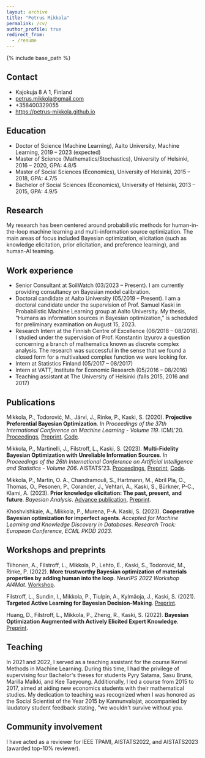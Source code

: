 ```yaml
---
layout: archive
title: "Petrus Mikkola"
permalink: /cv/
author_profile: true
redirect_from:
  - /resume
---
```


{% include base_path %}

<h2>Contact</h2>

* Kajokuja 8 A 1, Finland
* petrus.mikkola@gmail.com
* +358400329055
* https://petrus-mikkola.github.io

<h2>Education</h2>

* Doctor of Science (Machine Learning), Aalto University, Machine Learning, 2019 – 2023 (expected)
* Master of Science (Mathematics/Stochastics), University of Helsinki, 2016 – 2020, GPA: 4.8/5
* Master of Social Sciences (Economics), University of Helsinki, 2015 – 2018, GPA: 4.7/5
* Bachelor of Social Sciences (Economics), University of Helsinki, 2013 – 2015, GPA: 4.9/5

<h2>Research</h2>

My research has been centered around probabilistic methods for human-in-the-loop machine learning and multi-information source optimization. The main areas of focus included Bayesian optimization, elicitation (such as knowledge elicitation, prior elicitation, and preference learning), and human-AI teaming.<br>

<h2>Work experience</h2>

* Senior Consultant at SoilWatch (03/2023 – Present). I am currently providing consultancy on Bayesian model calibration.
* Doctoral candidate at Aalto University (05/2019 – Present). I am a doctoral candidate under the supervision of Prof. Samuel Kaski in Probabilistic Machine Learning group at Aalto University. My thesis, “Humans as information sources in Bayesian optimization,” is scheduled for preliminary examination on August 15, 2023.
* Research Intern at the Finnish Centre of Excellence (06/2018 – 08/2018). I studied under the supervision of Prof. Konstantin Izyurov a question concerning a branch of mathematics known as discrete complex analysis. The research was successful in the sense that we found a closed form for a multivalued complex function we were looking for.
* Intern at Statistics Finland (05/2017 – 08/2017)
* Intern at VATT, Institute for Economic Research (05/2016 – 08/2016)
* Teaching assistant at The University of Helsinki (falls 2015, 2016 and 2017)

<h2>Publications</h2>

Mikkola, P., Todorović, M., Järvi, J., Rinke, P., Kaski, S. (2020). <b>Projective Preferential Bayesian Optimization</b>. <i>In Proceedings of the 37th International Conference on Machine Learning - Volume 119</i>. ICML'20. <a href="http://proceedings.mlr.press/v119/mikkola20a.html">Proceedings</a>, <a href="https://arxiv.org/abs/2002.03113">Preprint</a>, <a href="https://github.com/AaltoPML/PPBO">Code</a>. <br>

Mikkola, P., Martinelli, J., Filstroff, L., Kaski, S. (2023). <b>Multi-Fidelity Bayesian Optimization with Unreliable Information Sources</b>. <i>In Proceedings of the 26th International Conference on Artificial Intelligence and Statistics - Volume 206</i>. AISTATS'23. <a href="https://proceedings.mlr.press/v206/mikkola23a.html">Proceedings</a>, <a href="https://arxiv.org/abs/2210.13937">Preprint</a>, <a href="https://github.com/AaltoPML/rMFBO">Code</a>. <br>

Mikkola, P., Martin, O. A., Chandramouli, S., Hartmann, M., Abril Pla, O., Thomas, O., Pesonen, P., Corander, J., Vehtari, A., Kaski, S., Bürkner, P-C., Klami, A. (2023). <b>Prior knowledge elicitation: The past, present, and future</b>. <i>Bayesian Analysis</i>. <a href="https://projecteuclid.org/journals/bayesian-analysis/advance-publication/Prior-Knowledge-Elicitation-The-Past-Present-and-Future/10.1214/23-BA1381.full">Advance publication</a>, <a href="https://arxiv.org/abs/2112.01380">Preprint</a>.<br>

Khoshvishkaie, A., Mikkola, P., Murena, P-A. Kaski, S. (2023). <b>Cooperative Bayesian optimization for imperfect agents</b>. <i>Accepted for Machine Learning and Knowledge Discovery in Databases. Research Track: European Conference, ECML PKDD 2023</i>.<br>

<h2>Workshops and preprints</h2>

Tiihonen, A., Filstroff, L., Mikkola, P., Lehto, E., Kaski, S., Todorović, M., Rinke, P. (2022). <b>More trustworthy Bayesian optimization of materials properties by adding human into the loop</b>. <i>NeurIPS 2022 Workshop AI4Mat</i>. <a href="https://openreview.net/forum?id=JQSzcd_Zc62">Workshop</a>.<br>

Filstroff, L., Sundin, I., Mikkola, P., Tiulpin, A., Kylmäoja, J., Kaski, S. (2021). <b>Targeted Active Learning for Bayesian Decision-Making</b>. <a href="https://arxiv.org/abs/2106.04193">Preprint</a>.<br>

Huang, D., Filstroff, L., Mikkola, P., Zheng, R., Kaski, S. (2022). <b>Bayesian Optimization Augmented with Actively Elicited Expert Knowledge</b>. <a href="https://arxiv.org/abs/2208.08742">Preprint</a>.
  

<h2>Teaching</h2>

In 2021 and 2022, I served as a teaching assistant for the course Kernel Methods in Machine Learning. During this time, I had the privilege of supervising four Bachelor's theses for students Pyry Satama, Sasu Bruns, Marilla Malkki, and Kee Taeyoung. Additionally, I led a course from 2015 to 2017, aimed at aiding new economics students with their mathematical studies. My dedication to teaching was recognized when I was honored as the Social Scientist of the Year 2015 by Kannunvalajat, accompanied by laudatory student feedback stating, "we wouldn't survive without you.

<h2>Community involvement</h2>

I have acted as a reviewer for IEEE TPAMI, AISTATS2022, and AISTATS2023 (awarded top-10% reviewer).
  
